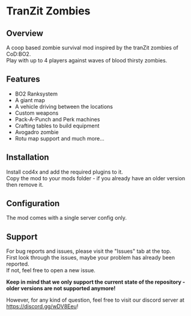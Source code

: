 # TranZit Zombies

## Overview

A coop based zombie survival mod inspired by the tranZit zombies of CoD:BO2.<br/>
Play with up to 4 players against waves of blood thirsty zombies.<br/>

## Features
- BO2 Ranksystem
- A giant map
- A vehicle driving between the locations
- Custom weapons
- Pack-A-Punch and Perk machines
- Crafting tables to build equipment
- Avogadro zombie
- Rotu map support
and much more...

## Installation

Install cod4x and add the required plugins to it.<br/>
Copy the mod to your mods folder - if you already have an older version then remove it.<br/>

## Configuration

The mod comes with a single server config only.<br/>

## Support
For bug reports and issues, please visit the "Issues" tab at the top.<br/>
First look through the issues, maybe your problem has already been reported.<br/>
If not, feel free to open a new issue.<br/>

**Keep in mind that we only support the current state of the repository - older versions are not supported anymore!**

However, for any kind of question, feel free to visit our discord server at https://discord.gg/wDV8Eeu!
